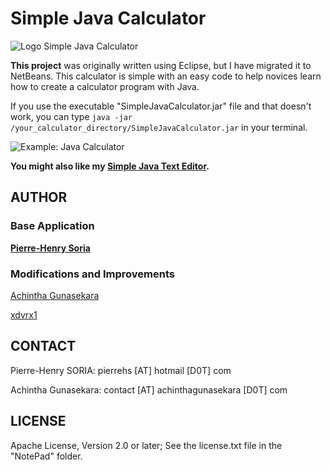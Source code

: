 # Simple Java Calculator

![Logo Simple Java Calculator](logo.png)

**This project** was originally written using Eclipse, but I have migrated it to NetBeans.
This calculator is simple with an easy code to help novices learn how to create a calculator program with Java.

If you use the executable "SimpleJavaCalculator.jar" file and that doesn't work, you can type `java -jar /your_calculator_directory/SimpleJavaCalculator.jar` in your terminal.


![Example: Java Calculator](Screenshots/screenshot.png)

**You might also like my [Simple Java Text Editor](https://github.com/pH-7/Simple-Java-Text-Editor).**


## AUTHOR

### Base Application

**[Pierre-Henry Soria](http://ph7.me)**

### Modifications and Improvements

[Achintha Gunasekara](http://www.achinthagunasekara.com)

[xdvrx1](https://github.com/xdvrx1)


## CONTACT

Pierre-Henry SORIA: pierrehs [AT] hotmail [D0T] com

Achintha Gunasekara: contact [AT] achinthagunasekara [D0T] com


## LICENSE

Apache License, Version 2.0 or later; See the license.txt file in the "NotePad" folder.
